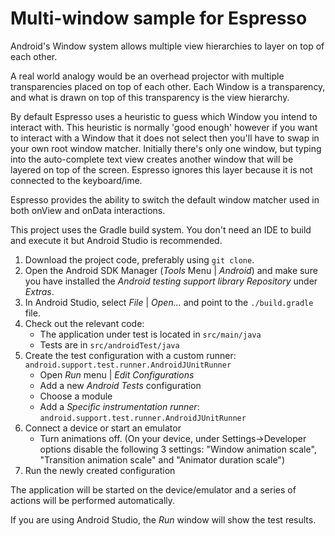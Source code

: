 # Multi-window sample for Espresso

Android's Window system allows multiple view hierarchies to layer on top of each other.

A real world analogy would be an overhead projector with multiple transparencies placed
on top of each other. Each Window is a transparency, and what is drawn on top of this
transparency is the view hierarchy.

By default Espresso uses a heuristic to guess which Window you intend to interact with.
This heuristic is normally 'good enough' however if you want to interact with a Window
that it does not select then you'll have to swap in your own root window matcher.
Initially there's only one window, but typing into the auto-complete text view creates another
window that will be layered on top of the screen. Espresso ignores this layer because it is
not connected to the keyboard/ime.

Espresso provides the ability to switch the default window matcher used in both onView and onData
interactions.

This project uses the Gradle build system. You don't need an IDE to build and execute it but Android Studio is recommended.

1. Download the project code, preferably using `git clone`.
1. Open the Android SDK Manager (*Tools* Menu | *Android*) and make sure you have installed the *Android testing support library Repository* under *Extras*.
1. In Android Studio, select *File* | *Open...* and point to the `./build.gradle` file.
1. Check out the relevant code:
    * The application under test is located in `src/main/java`
    * Tests are in `src/androidTest/java`
1. Create the test configuration with a custom runner: `android.support.test.runner.AndroidJUnitRunner`
    * Open *Run* menu | *Edit Configurations*
    * Add a new *Android Tests* configuration
    * Choose a module
    * Add a *Specific instrumentation runner*: `android.support.test.runner.AndroidJUnitRunner`
1. Connect a device or start an emulator
    * Turn animations off.
    (On your device, under Settings->Developer options disable the following 3 settings: "Window animation scale", "Transition animation scale" and "Animator duration scale")
1. Run the newly created configuration

The application will be started on the device/emulator and a series of actions will be performed automatically.

If you are using Android Studio, the *Run* window will show the test results.
